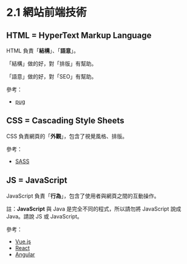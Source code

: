 # 2.1 網站前端技術

## HTML = HyperText Markup Language

HTML 負責「**結構**」、「**語意**」。

「結構」做的好，對「排版」有幫助。

「語意」做的好，對「SEO」有幫助。



參考：

* [pug](https://pugjs.org/)

## CSS = Cascading Style Sheets

CSS 負責網頁的「**外觀**」，包含了視覺風格、排版。



參考：

* [SASS](https://sass-lang.com/)

## JS = JavaScript

JavaScript 負責「**行為**」，包含了使用者與網頁之間的互動操作。

註：**JavaScript** 與 Java 是完全不同的程式，所以請勿將 JavaScript 說成 Java。請說 JS 或 JavaScript。



參考：

* [Vue.js](https://vuejs.org/)
* [React](https://reactjs.org/)
* [Angular](https://angular.io/)
